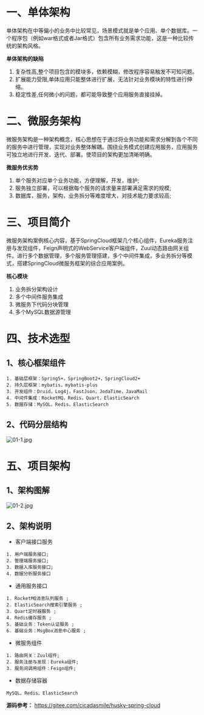 
# 一、单体架构

单体架构在中等偏小的业务中比较常见，场景模式就是单个应用、单个数据库。一个程序包（例如war格式或者Jar格式）包含所有业务需求功能，这是一种比较传统的架构风格。

**单体架构的缺陷**

1. 复杂性高,整个项目包含的模块多，依赖模糊，修改程序容易触发不可知问题。
2. 扩展能力受限,单体应用只能整体进行扩展，无法针对业务模块的特性进行伸缩。
3. 稳定性差,任何微小的问题，都可能导致整个应用服务直接挂掉。

# 二、微服务架构

微服务架构是一种架构概念，核心思想在于通过将业务功能和需求分解到各个不同的服务中进行管理，实现对业务整体解耦。围绕业务模式创建应用服务，应用服务可独立地进行开发、迭代、部署。使项目的架构更加清晰明确。

**微服务优劣势**

1. 单个服务对应单个业务功能，方便理解，开发，维护;
2. 服务独立部署，可以根据每个服务的请求量来部署满足需求的规模;
3. 数据库，服务，架构，业务拆分等难度增大，对技术能力要求较高;

# 三、项目简介

微服务架构案例核心内容，基于SpringCloud框架几个核心组件，Eureka服务注册与发现组件，Feign声明式的WebService客户端组件，Zuul动态路由网关组件。进行多个数据管理，多个服务管理搭建，多个中间件集成，多业务拆分等模式，搭建SpringCloud微服务框架的综合应用案例。

**核心模块**

1. 业务拆分架构设计
2. 多个中间件服务集成
3. 微服务下代码分块管理
4. 多个MySQL数据源管理

# 四、技术选型

## 1、核心框架组件

```
1. 基础层框架：Spring5+，SpringBoot2+，SpringCloud2+
2. 持久层框架：mybatis，mybatis-plus
3. 开发组件：Druid，Log4j，FastJson，JodaTime，JavaMail
4. 中间件集成：RocketMQ，Redis，Quart，ElasticSearch
5. 数据存储：MySQL、Redis、ElasticSearch
```

## 2、代码分层结构

![](https://images.gitee.com/uploads/images/2022/0208/225106_6ac4d0b1_5064118.jpeg "01-1.jpg")

# 五、项目架构

## 1、架构图解

![](https://images.gitee.com/uploads/images/2022/0208/225116_ff7be717_5064118.jpeg "01-2.jpg")

## 2、架构说明

- 客户端接口服务

```
1. 用户端服务接口;
2. 管理端服务接口;
3. 数据入库服务接口;
4. 数据分析服务接口
```

- 通用服务接口

```
1. RocketMQ消息队列服务 ;
2. ElasticSearch搜索引擎服务 ;
3. Quart定时器服务 ;
4. Redis缓存服务 ;
5. 基础业务：Token认证服务 ;
6. 基础业务：MsgBox消息中心服务 ;
```

- 微服务组件
```
1. 路由网关：Zuul组件;
2. 服务注册与发现：Eureka组件;
3. 服务间调用组件：Feign组件;
```

- 数据存储容器
```
MySQL、Redis、ElasticSearch
```

**源码参考：** https://gitee.com/cicadasmile/husky-spring-cloud